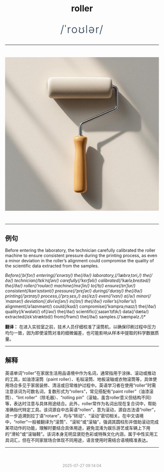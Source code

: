 <div align="center">

# roller

<div style="margin: 30px 0;">
<h1 style="font-size: 2.5em; font-weight: 300; letter-spacing: 2px; margin: 0; color: #2c3e50;">
/ˈroʊlər/
</h1>
</div>

</div>

---

<div align="center" style="margin: 40px 0;">

![roller](images/roller.png)

</div>

---

## 例句

Before entering the laboratory, the technician carefully calibrated the roller machine to ensure consistent pressure during the printing process, as even a minor deviation in the roller’s alignment could compromise the quality of the scientific data extracted from the samples.

*Before(/ˌbiˈfɔr/) entering(/ˈɛnərɪŋ/) the(/ðə/) laboratory,(/ˈlæbrəˌtɔri,/) the(/ðə/) technician(/tɛkˈnɪʃən/) carefully(/ˈkɛrfəli/) calibrated(/ˈkæləˌbreɪtəd/) the(/ðə/) roller(/ˈroʊlər/) machine(/məˈʃin/) to(/tɪ/) ensure(/ɪnˈʃʊr/) consistent(/kənˈsɪstənt/) pressure(/ˈprɛʃər/) during(/ˈdʊrɪŋ/) the(/ðə/) printing(/ˈprɪnɪŋ/) process,(/ˈprɔˌsɛs,/) as(/ɛz/) even(/ˈivɪn/) a(/ə/) minor(/ˈmaɪnər/) deviation(/ˌdiviˈeɪʃən/) in(/ɪn/) the(/ðə/) roller’s(/roller’s*/) alignment(/əˈlaɪnmənt/) could(/kʊd/) compromise(/ˈkɑmprəˌmaɪz/) the(/ðə/) quality(/kˈwɑləti/) of(/əv/) the(/ðə/) scientific(/ˌsaɪənˈtɪfɪk/) data(/ˈdætə/) extracted(/ɛkˈstræktɪd/) from(/frəm/) the(/ðə/) samples.(/ˈsæmpəlz./)*

**翻译：** 在进入实验室之前，技术人员仔细校准了滚筒机，以确保印刷过程中压力均匀一致，因为即使滚筒对准的细微偏差，也可能影响从样本中提取的科学数据质量。

---

## 解释

英语单词“roller”在家居生活用品语境中作为名词，通常指用于涂抹、滚动或推动的工具，如油漆滚筒（paint roller）、毛毡滚筒、地板滚轴或衣物滚筒等，具体使用场合多见于家居装修、清洁或日常维护过程中。英语学习者在使用“roller”时需注意该词为可数名词，复数形式为“rollers”，常见搭配有“paint roller”（油漆滚筒）、“lint roller”（除毛器）、“rolling pin”（滚轴，虽含roller意义但结构不同）等，表达时注意与具体用途结合。此外，roller常作为名词出现在复合词中，帮助准确指代特定工具。该词源自中古英语“rollen”，意为滚动，源自古法语“roller”，进一步追溯到拉丁语“rotare”，均与“转动”、“滚动”密切相关。在中文语境中，“roller”一般被翻译为“滚筒”、“滚轮”或“滚轴”，强调其圆柱形并借助滚动完成某项动作的功能，理解时要结合具体用途，避免混淆为娱乐游艺或车辆上下用的“滑轮”或“滚轴鞋”。该词本身无明显褒贬色彩或特殊文化内涵，属于中性实用工具词汇，但在不同家居场合体现不同用途，语言使用时需结合语境精准表达。


---

<div align="center" style="margin-top: 50px;">
<small style="color: #999; font-size: 0.9em;">2025-07-27 09:14:04</small>
</div>
